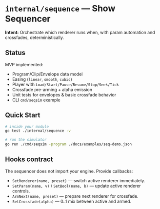 # `internal/sequence` — Show Sequencer

**Intent:** Orchestrate which renderer runs when, with param automation and crossfades, deterministically.

## Status
MVP implemented:
- Program/Clip/Envelope data model
- Easing (`linear`, `smooth`, `cubic`)
- Player with `Load/Start/Pause/Resume/Stop/Seek/Tick`
- Crossfade pre-arming + alpha emission
- Unit tests for envelopes & basic crossfade behavior
- CLI `cmd/seqsim` example

## Quick Start
```bash
# inside your module
go test ./internal/sequence -v

# run the simulator
go run ./cmd/seqsim -program ./docs/examples/seq-demo.json
```

## Hooks contract
The sequencer does not import your engine. Provide callbacks:
- `SetRenderer(name, preset)` — switch active renderer immediately.
- `SetParam(name, v)` / `SetBool(name, b)` — update active renderer controls.
- `ArmNext(name, preset)` — prepare next renderer for crossfade.
- `SetCrossfade(alpha)` — 0..1 mix between active and armed.
